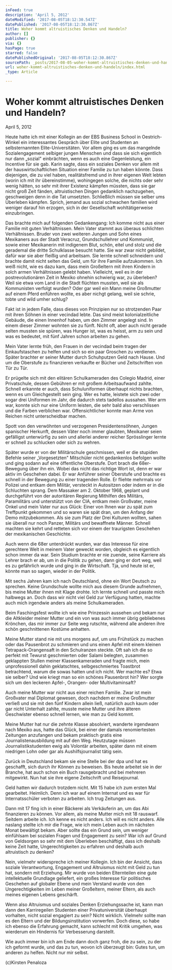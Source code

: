 ```yaml
---
inFeed: true
description: 'April 5, 2012'
dateModified: '2017-08-05T18:12:30.547Z'
datePublished: '2017-08-05T18:12:30.867Z'
title: Woher kommt altruistisches Denken und Handeln?
author: []
publisher: {}
via: {}
hasPage: true
starred: false
datePublishedOriginal: '2017-08-05T18:12:30.867Z'
sourcePath: _posts/2017-08-05-woher-kommt-altruistisches-denken-und-handeln.md
url: woher-kommt-altruistisches-denken-und-handeln/index.html
_type: Article

---
```

# **Woher kommt altruistisches Denken und Handeln?**

April 5, 2012

Heute hatte ich mit einer Kollegin an der EBS Business School in Oestrich-Winkel ein interessantes Gespräch über Elite und Studenten an selbsternannten Elite-Universitäten. Vor allem ging es um das mangelnde Sozialengagement selbiger jungen Menschen und dass sie sich eigentlich nur dann „sozial" einbrächten, wenn es auch eine Gegenleistung, ein Incentive für sie gab. Karin sagte, dass ein soziales Denken vor allem mit der hauswirtschaftlichen Situation einer Familie zu tun haben könnte. Dass diejenigen, die zu viel haben, realitätsfremd und in ihrer eigenen Welt lebten (worin ich mit ihr übereinstimme), wohingegen solche, die nichts oder sehr wenig hätten, so sehr mit ihrer Existenz kämpfen müssten, dass sie gar nicht groß Zeit fänden, altruistischen Dingen gedanklich nachzugehen, geschweigen denn in die Tat umsetzten. Schließlich müssen sie selber ums Überleben kämpfen. Sprich, jemand aus sozial schwachen familien wird weniger darauf hin erzogen, sich in der Gesellschaft wohltätigerweise einzubringen.

Das brachte mich auf folgenden Gedankengang: Ich komme nicht aus einer Familie mit guten Verhältnissen. Mein Vater stammt aus überaus schlichten Verhältnissen. Bruder von zwei weiteren Jungen und Sohn eines Mexikaners aus der Stadt Veracruz, Grundschullehrer und Kommunist, sowie einer Mexikanerin mit indigenem Blut, schön, eitel und stolz und die gerademal die dritte Schulklasse besucht hatte. Sie war zwar nicht gebildet, dafür war sie aber fleißig und arbeitsam. Sie lernte schnell schneidern und brachte damit nicht selten das Geld, um für ihre Familie aufzukommen. Ich weiß nicht, wie es dazu kam, dass mein Großeltern mit ihren Kindern in solch armen Verhältnissen gelebt haben. Vielleicht, weil es in der postrevolutionären Zeit in Mexiko ohnehin schwierig war, zu überleben? Weil sie etwa vom Land in die Stadt flüchten mussten, weil sie als Kommunisten verfolgt wurden? Oder gar weil ein Mann meine Großmutter auf einem Pferd enführen wollte, es aber nichgt gelang, weil sie schrie, tobte und wild umher schlug?

Fakt ist in jedem Falle, dass dieses von Prinzipien nur so strotzenden Paar mit ihren Söhnen in einer vecindad lebte. Das sind meist kolonialzeitliche Gebäude, die einen Innenhof haben, um den Zimmer angelegt sind. In einem dieser Zimmer wohnten sie zu fünft. Nicht oft, aber auch nicht gerade selten mussten sie spüren, was Hunger ist, was es heisst, arm zu sein und was es bedeutet, mit fünf Jahren schon arbeiten zu gehen.

Mein Vater lernte früh, den Frauen in der vecindad beim tragen der Einkaufstaschen zu helfen und sich so ein paar Groschen zu verdienen. Später brachter er seiner Mutter durch Schuhputzen Geld nach Hause. Und um die Oberstufe zu finanzieren verkaufte er Bücher und Zeitschriften von Tür zu Tür.

Er prügelte sich mit den elitären Schulkameraden des Colegio Madrid, einer Privatschule, dessen Gebühren er mit großem Arbeitsaufwand zahlte. Schnell erkannte er auch, dass Schuluniformen überhaupt nichts brachten, wenn es um Gleichgestellt sein ging. Wer es hatte, leistete sich zwei oder sogar drei Uniformen im Jahr, die dadurch stets tadellos aussahen. Wer arm war, konnte sich nur eine Uniform leisten, die sehr bald also verschlissen und die Farben verblichen war. Offensichtlicher konnte man Arme von Reichen nicht unterscheidbar machen.

Spott von den verwöhnten und verzogenen Presidentensöhnen, Jungen spanischer Herkunft, dessen Väter noch immer glaubten, Mexikaner seien gefälligst unterwürfig zu sein und allerlei anderer reicher Sprösslinger lernte er schnell zu schlucken oder sich zu wehren.

Später wurde er von der Militärschule geschmissen, weil er die stupiden Befehle seiner „Vorgesetzten" Mitschüler nicht gedankenlos befolgen wollte und ging sodann auf eine öffentliche Oberstufe. Dort brach die 68er-Bewegung über ihn ein. Wobei das nicht das richtige Wort ist, denn er war aktiv im Geschehen dabei. Er war Anführer seiner Oberstufe und brachte es schnell in der Bewegung zu einer tragenden Rolle. Er fliehte mehrmals vor Polizei und entkam dem Militär, versteckt in Autositzen oder indem er in die Schluchten sprang. Dem Massaker am 2\. Oktober 1968, geplant und durchgeführt von der autoritären Regierung Mithilfen des Militärs, Paramilitärs und unterstützt von der CIA, entkam mein Großvater, meine Onkel und mein Vater nur aus Glück: Einer von Ihnen war zu spät zum Treffpunkt gekommen und so waren sie spät dran, um den Anfang der Demo mitzubekommen. Als sie zum Platz der Drei Kulturen wollten, sahen sie überall nur noch Panzer, Militärs und bewaffnete Männer. Schnell machten sie kehrt und retteten sich vor einem der traurigsten Geschehen der mexikanischen Geschichte.

Auch wenn die 68er unterdrückt wurden, war das Interesse für eine gerechtere Welt in meinem Vater geweckt worden, obgleich es eigentlich schon immer da war. Sein Studium brachte er nie zuende, seine Karriere als Lehrer brach er ab, um in die Politik zu gehen, dann ging er dort weg, weil es zu gefährlich wurde und ging in die Wirtschaft. Tja, und heute ist er, könnte man so sagen, wieder in der Politik.

Mit sechs Jahren kam ich nach Deutschland, ohne ein Wort Deutsch zu sprechen. Keine Grundschule wollte mich aus diesem Grunde aufnehmen, bis meine Mutter ihnen mit Klage drohte. Ich lernte schnell und passte mich halbwegs an. Doch dass wir nicht viel Geld zur Verfügung hatten, machte auch mich irgendwie anders als meine Schulkameraden.

Beim Faschingsfest wollte ich wie eine Prinzessin aussehen und bekam nur die Altkleider meiner Mutter und ein von was auch immer übrig gebliebenes Krönchen, das mir immer zur Seite weg rutschte, während alle anderen ihre schön geschnittenen Kostüme anhatten.

Meine Mutter stand nie mit uns morgens auf, um uns Frühstück zu machen oder das Pausenbrot zu schmieren und uns einen Apfel mit einem kleinen Tetrapack-Orangensaft in den Schulranzen steckte. Oft sah ich die so perfekt mit Tewurst geschmierten oder Salami belegten, zusammen geklappten Stullen meiner Klassenkameraden und fragte mich, mein unprofessionell dahin geklatschtes, selbgeschmiertes Toastbrot betrachtend, warum die sowas hatten und ich nicht. Wer machte es? Etwa sie selber? Und wie kriegt man so ein schönes Pausenbrot hin? Wer sorgte sich um den leckeren Apfel-, Orangen- oder Multivitaminsaft?

Auch meine Mutter war nicht aus einer reichen Familie. Zwar ist mein Großvater mal Diplomat gewesen, doch nachdem er meine Großmutter verließ und sie mit den fünf Kindern allein ließ, natürlich auch kaum oder gar nicht Unterhalt zahlte, musste meine Mutter und ihre älteren Geschwister ebenso schnell lernen, wie man zu Geld kommt.

Meine Mutter hat nur die zehnte Klasse absolviert, wanderte irgendwann nach Mexiko aus, hatte das Glück, bei einer der damals renomiertesten Zeitungen anzufangen und bekam praktisch gratis eine Journalistenausbildung mit auf den Weg. Heutzutage müssen Journalistikstudenten ewig als Volontär arbeiten, später dann mit einem niedrigen Lohn oder gar als Aushilfsjournalist tätig sein.

Zurück in Deutschland bekam sie eine Stelle bei der dpa und hat es geschafft, sich durch ihr Können zu beweisen. Bis heute arbeitet sie in der Branche, hat auch schon ein Buch rausgebracht und bei mehreren mitgewirkt. Nun hat sie ihre eigene Zeitschrift und Reisejournal.

Geld hatten wir dadurch trotzdem nicht. Mit 15 habe ich zum ersten Mal gearbeitet. Heimlich. Denn ich war auf einem Internat und es war für Internatsschüler verboten zu arbeiten. Ich trug Zeitungen aus.

Dann mit 17 fing ich in einer Bäckerei als Verkäuferin an, um das Abi finanzieren zu können. Vor allem, als meine Mutter mich mit 18 rauswarf. Seitdem arbeite ich. Ich kenne es nicht anders. Ich will es nicht anders. Alle naslang stellte ich mir die Frage, wie ich mein Leben auch im nächsten Monat bewältigt bekam. Aber sollte das ein Grund sein, um weniger einfühlsam bei sozialen Fragen und Engagement zu sein? War ich auf Grund von Geldsorgen so sehr mit dem Überleben beschäftigt, dass ich deshalb keine Zeit hatte, Ungerechtigkeiten zu erfahren und deshalb auch altruistisch zu denken?

Nein, vielmehr widerspreche ich meiner Kollegin. Ich bin der Ansicht, dass soziale Verantwortung, Engagement und Altruismus nicht mit Geld zu tun hat, sondern mit Erziehung. Mir wurde von beiden Elternteilen eine gute intellektuelle Grundlage geliefert, ein großes Interesse für politisches Geschehen auf globaler Ebene und mein Verstand wurde von den Ungerechtigkeiten im Leben meiner Großeltern, meiner Eltern, als auch meines eigenen Lebens geschärft.

Wenn also Altruismus und soziales Denken Erziehungssache ist, kann man dann den Karriregeilen Studenten einer Privatuniversität überhaupt vorhalten, nicht sozial engagiert zu sein? Nicht wirklich. Vielmehr sollte man es den Eltern und der Bildungsinstitution vorwerfen. Doch diese, so habe ich ebenso die Erfahrung gemacht, kann schlecht mit Kritik umgehen, was wierderum ein Hindernis für Verbesserung darstellt.

Wie auch immer bin ich am Ende dann doch ganz froh, die zu sein, zu der ich geformt wurde, und das zu tun, wovon ich überzeugt bin: Gutes tun, um anderen zu helfen. Nicht nur mir selbst.

(c)Kirsten Penaloza